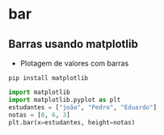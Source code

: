 # bar

## Barras usando matplotlib

- Plotagem de valores com barras
```shell title="No terminal shell"
pip install matplotlib
```  

```python
import matplotlib
import matplotlib.pyplot as plt
estudantes = ["joão", "Pedro", "Eduardo"]
notas = [8, 6, 3]
plt.bar(x=estudantes, height=notas)
```  
